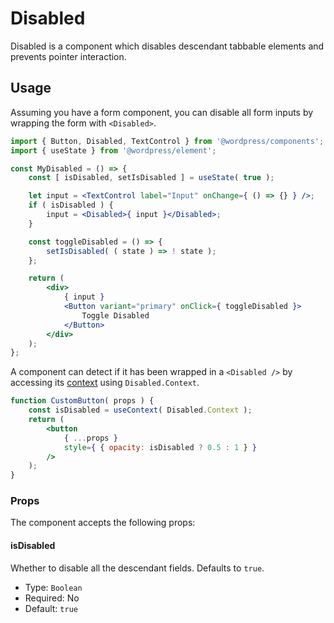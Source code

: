 # Disabled

Disabled is a component which disables descendant tabbable elements and prevents pointer interaction.

## Usage

Assuming you have a form component, you can disable all form inputs by wrapping the form with `<Disabled>`.

```jsx
import { Button, Disabled, TextControl } from '@wordpress/components';
import { useState } from '@wordpress/element';

const MyDisabled = () => {
	const [ isDisabled, setIsDisabled ] = useState( true );

	let input = <TextControl label="Input" onChange={ () => {} } />;
	if ( isDisabled ) {
		input = <Disabled>{ input }</Disabled>;
	}

	const toggleDisabled = () => {
		setIsDisabled( ( state ) => ! state );
	};

	return (
		<div>
			{ input }
			<Button variant="primary" onClick={ toggleDisabled }>
				Toggle Disabled
			</Button>
		</div>
	);
};
```

A component can detect if it has been wrapped in a `<Disabled />` by accessing its [context](https://reactjs.org/docs/context.html) using `Disabled.Context`.

```jsx
function CustomButton( props ) {
	const isDisabled = useContext( Disabled.Context );
	return (
		<button
			{ ...props }
			style={ { opacity: isDisabled ? 0.5 : 1 } }
		/>
	);
}
```

### Props

The component accepts the following props:

#### isDisabled

Whether to disable all the descendant fields. Defaults to `true`.

-   Type: `Boolean`
-   Required: No
-   Default: `true`
